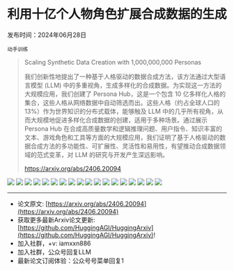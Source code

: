 # 利用十亿个人物角色扩展合成数据的生成
发布时间：2024年06月28日

`动手训练`
> Scaling Synthetic Data Creation with 1,000,000,000 Personas
>
> 我们创新性地提出了一种基于人格驱动的数据合成方法，该方法通过大型语言模型 (LLM) 中的多重视角，生成多样化的合成数据。为实现这一方法的大规模应用，我们创建了 Persona Hub，这是一个包含 10 亿多样化人格的集合，这些人格从网络数据中自动筛选而出。这些人格（约占全球人口的 13%）作为世界知识的分布式载体，能够触及 LLM 中的几乎所有视角，从而大规模地促进多样化合成数据的创建，适用于多种场景。通过展示 Persona Hub 在合成高质量数学和逻辑推理问题、用户指令、知识丰富的文本、游戏角色和工具等方面的大规模应用，我们证明了基于人格驱动的数据合成方法的多功能性、可扩展性、灵活性和易用性，有望推动合成数据领域的范式变革，对 LLM 的研究与开发产生深远影响。
>
> https://arxiv.org/abs/2406.20094

![](https://raw.githubusercontent.com/HuggingAGI/HuggingArxiv/main/paper_images/2406.20094/x1.png)
![](https://raw.githubusercontent.com/HuggingAGI/HuggingArxiv/main/paper_images/2406.20094/x2.png)
![](https://raw.githubusercontent.com/HuggingAGI/HuggingArxiv/main/paper_images/2406.20094/x3.png)
![](https://raw.githubusercontent.com/HuggingAGI/HuggingArxiv/main/paper_images/2406.20094/x4.png)
![](https://raw.githubusercontent.com/HuggingAGI/HuggingArxiv/main/paper_images/2406.20094/x5.png)
![](https://raw.githubusercontent.com/HuggingAGI/HuggingArxiv/main/paper_images/2406.20094/x6.png)
![](https://raw.githubusercontent.com/HuggingAGI/HuggingArxiv/main/paper_images/2406.20094/x7.png)
![](https://raw.githubusercontent.com/HuggingAGI/HuggingArxiv/main/paper_images/2406.20094/x8.png)
![](https://raw.githubusercontent.com/HuggingAGI/HuggingArxiv/main/paper_images/2406.20094/x9.png)
![](https://raw.githubusercontent.com/HuggingAGI/HuggingArxiv/main/paper_images/2406.20094/x10.png)
![](https://raw.githubusercontent.com/HuggingAGI/HuggingArxiv/main/paper_images/2406.20094/x11.png)
![](https://raw.githubusercontent.com/HuggingAGI/HuggingArxiv/main/paper_images/2406.20094/x12.png)
![](https://raw.githubusercontent.com/HuggingAGI/HuggingArxiv/main/paper_images/2406.20094/x13.png)
![](https://raw.githubusercontent.com/HuggingAGI/HuggingArxiv/main/paper_images/2406.20094/x14.png)
![](https://raw.githubusercontent.com/HuggingAGI/HuggingArxiv/main/paper_images/2406.20094/x15.png)
![](https://raw.githubusercontent.com/HuggingAGI/HuggingArxiv/main/paper_images/2406.20094/x16.png)
![](https://raw.githubusercontent.com/HuggingAGI/HuggingArxiv/main/paper_images/2406.20094/x17.png)
![](https://raw.githubusercontent.com/HuggingAGI/HuggingArxiv/main/paper_images/2406.20094/x18.png)

<hr />

- 论文原文: [https://arxiv.org/abs/2406.20094](https://arxiv.org/abs/2406.20094)
- 获取更多最新Arxiv论文更新: [https://github.com/HuggingAGI/HuggingArxiv](https://github.com/HuggingAGI/HuggingArxiv)!
- 加入社群，+v: iamxxn886
- 加入社群，公众号回复LLM
- 最新论文订阅体验：公众号号菜单回复1